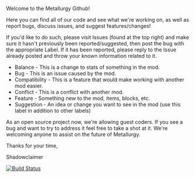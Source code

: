 Welcome to the Metallurgy Github! 

Here you can find all of our code and see what we're working on, as well as report bugs, discuss issues, and suggest features/changes!

If you'd like to do such, please visit Issues (found at the top right) and make sure it hasn't previously been reported/suggested, then post the bug with the appropriate Label. If it has been reported, please reply to the Issue already posted and throw your known information related to it.

* Balance - This is a change to stats of something in the mod.
* Bug - This is an issue caused by the mod.
* Compatibility - This is a feature that would make working with another mod easier.
* Conflict - This is a conflict with another mod.
* Feature - Something new to the mod, items, blocks, etc.
* Suggestion - An idea or change you want to see in the mod (use this label in addition to other labels)

As an open source project now, we're allowing guest coders. If you see a bug and want to try to address it feel free to take a shot at it. We're welcoming anyone to assist on the future of Metallurgy.

Thanks for your time,

Shadowclaimer

[![Build Status](http://vps.aesireanempire.com:8080/job/Metallurgy1.6/badge/icon)](http://vps.aesireanempire.com:8080/job/Metallurgy1.6/)
